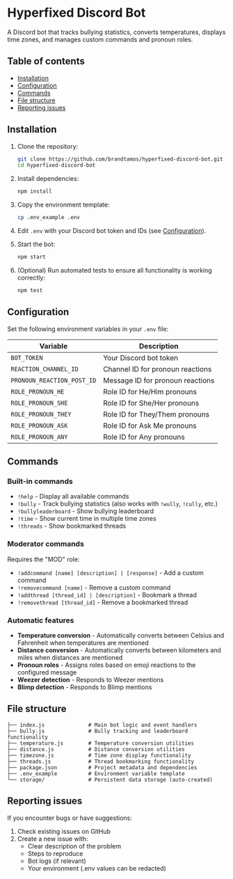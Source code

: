 # Hyperfixed Discord Bot

A Discord bot that tracks bullying statistics, converts temperatures, displays time zones, and manages custom commands and pronoun roles.

## Table of contents

- [Installation](#installation)  
- [Configuration](#configuration)  
- [Commands](#commands)  
- [File structure](#file-structure)
- [Reporting issues](#reporting-issues)

## Installation

1. Clone the repository:
   ```bash
   git clone https://github.com/brandtamos/hyperfixed-discord-bot.git
   cd hyperfixed-discord-bot
   ```

2. Install dependencies:
   ```bash
   npm install
   ```

3. Copy the environment template:
   ```bash
   cp .env_example .env
   ```

4. Edit `.env` with your Discord bot token and IDs (see [Configuration](#configuration)).

5. Start the bot:
   ```bash
   npm start
   ```

6. (Optional) Run automated tests to ensure all functionality is working correctly:
   ```bash
   npm test
   ```

## Configuration

Set the following environment variables in your `.env` file:

| Variable                   | Description                           |
| -------------------------- | ------------------------------------- |
| `BOT_TOKEN`                | Your Discord bot token                |
| `REACTION_CHANNEL_ID`      | Channel ID for pronoun reactions      |
| `PRONOUN_REACTION_POST_ID` | Message ID for pronoun reactions      |
| `ROLE_PRONOUN_HE`          | Role ID for He/Him pronouns           |
| `ROLE_PRONOUN_SHE`         | Role ID for She/Her pronouns          |
| `ROLE_PRONOUN_THEY`        | Role ID for They/Them pronouns        |
| `ROLE_PRONOUN_ASK`         | Role ID for Ask Me pronouns           |
| `ROLE_PRONOUN_ANY`         | Role ID for Any pronouns              |

## Commands

### Built-in commands

- `!help` - Display all available commands
- `!bully` - Track bullying statistics (also works with `!wully`, `!cully`, etc.)
- `!bullyleaderboard` - Show bullying leaderboard
- `!time` - Show current time in multiple time zones
- `!threads` - Show bookmarked threads

### Moderator commands

Requires the "MOD" role:

- `!addcommand [name] [description] | [response]` - Add a custom command
- `!removecommand [name]` - Remove a custom command  
- `!addthread [thread_id] | [description]` - Bookmark a thread
- `!removethread [thread_id]` - Remove a bookmarked thread

### Automatic features

- **Temperature conversion** - Automatically converts between Celsius and Fahrenheit when temperatures are mentioned
- **Distance conversion** - Automatically converts between kilometers and miles when distances are mentioned
- **Pronoun roles** - Assigns roles based on emoji reactions to the configured message
- **Weezer detection** - Responds to Weezer mentions
- **Blimp detection** - Responds to Blimp mentions

## File structure

```
├── index.js              # Main bot logic and event handlers
├── bully.js              # Bully tracking and leaderboard functionality  
├── temperature.js        # Temperature conversion utilities
├── distance.js           # Distance conversion utilities
├── timezone.js           # Time zone display functionality
├── threads.js            # Thread bookmarking functionality
├── package.json          # Project metadata and dependencies
├── .env_example          # Environment variable template
└── storage/              # Persistent data storage (auto-created)
```

## Reporting issues

If you encounter bugs or have suggestions:

1. Check existing issues on GitHub
2. Create a new issue with:
   - Clear description of the problem
   - Steps to reproduce
   - Bot logs (if relevant)
   - Your environment (.env values can be redacted)
